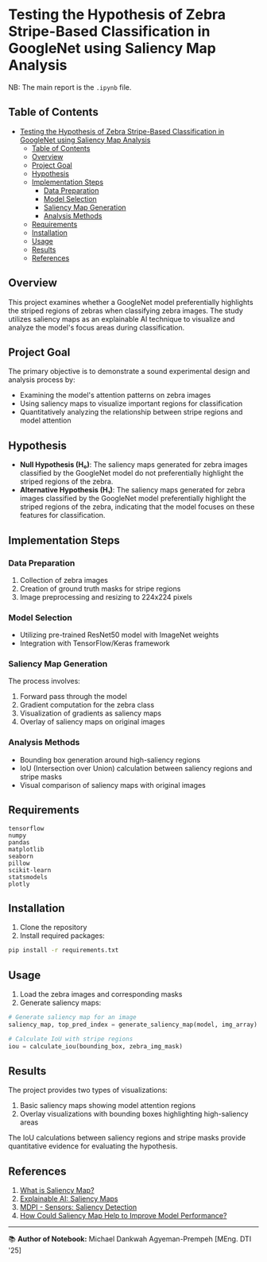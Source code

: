 # Testing the Hypothesis of Zebra Stripe-Based Classification in GoogleNet using Saliency Map Analysis

NB: The main report is the `.ipynb` file.

## Table of Contents
- [Testing the Hypothesis of Zebra Stripe-Based Classification in GoogleNet using Saliency Map Analysis](#testing-the-hypothesis-of-zebra-stripe-based-classification-in-googlenet-using-saliency-map-analysis)
  - [Table of Contents](#table-of-contents)
  - [Overview](#overview)
  - [Project Goal](#project-goal)
  - [Hypothesis](#hypothesis)
  - [Implementation Steps](#implementation-steps)
    - [Data Preparation](#data-preparation)
    - [Model Selection](#model-selection)
    - [Saliency Map Generation](#saliency-map-generation)
    - [Analysis Methods](#analysis-methods)
  - [Requirements](#requirements)
  - [Installation](#installation)
  - [Usage](#usage)
  - [Results](#results)
  - [References](#references)

## Overview
This project examines whether a GoogleNet model preferentially highlights the striped regions of zebras when classifying zebra images. The study utilizes saliency maps as an explainable AI technique to visualize and analyze the model's focus areas during classification.

## Project Goal
The primary objective is to demonstrate a sound experimental design and analysis process by:
- Examining the model's attention patterns on zebra images
- Using saliency maps to visualize important regions for classification
- Quantitatively analyzing the relationship between stripe regions and model attention

## Hypothesis
- **Null Hypothesis (H₀)**: The saliency maps generated for zebra images classified by the GoogleNet model do not preferentially highlight the striped regions of the zebra.
- **Alternative Hypothesis (H₁)**: The saliency maps generated for zebra images classified by the GoogleNet model preferentially highlight the striped regions of the zebra, indicating that the model focuses on these features for classification.

## Implementation Steps

### Data Preparation
1. Collection of zebra images
2. Creation of ground truth masks for stripe regions
3. Image preprocessing and resizing to 224x224 pixels

### Model Selection
- Utilizing pre-trained ResNet50 model with ImageNet weights
- Integration with TensorFlow/Keras framework

### Saliency Map Generation
The process involves:
1. Forward pass through the model
2. Gradient computation for the zebra class
3. Visualization of gradients as saliency maps
4. Overlay of saliency maps on original images

### Analysis Methods
- Bounding box generation around high-saliency regions
- IoU (Intersection over Union) calculation between saliency regions and stripe masks
- Visual comparison of saliency maps with original images

## Requirements
```
tensorflow
numpy
pandas
matplotlib
seaborn
pillow
scikit-learn
statsmodels
plotly
```

## Installation
1. Clone the repository
2. Install required packages:
```bash
pip install -r requirements.txt
```

## Usage
1. Load the zebra images and corresponding masks
2. Generate saliency maps:
```python
# Generate saliency map for an image
saliency_map, top_pred_index = generate_saliency_map(model, img_array)

# Calculate IoU with stripe regions
iou = calculate_iou(bounding_box, zebra_img_mask)
```

## Results
The project provides two types of visualizations:
1. Basic saliency maps showing model attention regions
2. Overlay visualizations with bounding boxes highlighting high-saliency areas

The IoU calculations between saliency regions and stripe masks provide quantitative evidence for evaluating the hypothesis.

## References
1. [What is Saliency Map?](https://www.geeksforgeeks.org/what-is-saliency-map/)
2. [Explainable AI: Saliency Maps](https://medium.com/@bijil.subhash/explainable-ai-saliency-maps-89098e230100)
3. [MDPI - Sensors: Saliency Detection](https://www.mdpi.com/1424-8220/22/17/6516)
4. [How Could Saliency Map Help to Improve Model Performance?](https://medium.com/institute-for-applied-computational-science/how-could-saliency-map-help-to-improve-model-performance-29c2979a51ed)
   
---

📚 **Author of Notebook:** Michael Dankwah Agyeman-Prempeh [MEng. DTI '25]